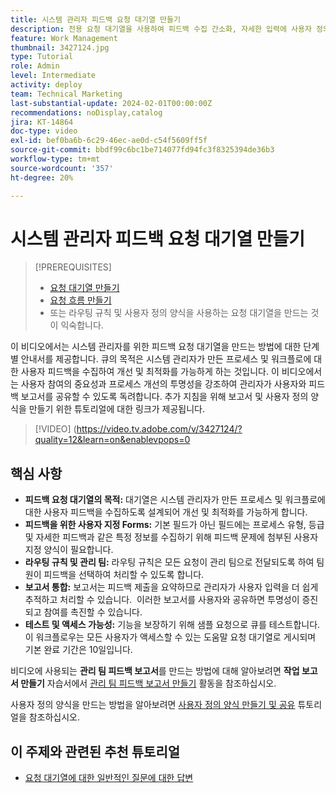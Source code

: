 ```yaml
---
title: 시스템 관리자 피드백 요청 대기열 만들기
description: 전용 요청 대기열을 사용하여 피드백 수집 간소화, 자세한 입력에 사용자 정의 양식 활용, 관리 팀에 직접 제출하기 위한 라우팅 규칙, 조치 가능한 통찰력을 위한 보고서 통합 및 기본 10일 완료 기간으로 액세스 가능한 도움말 요청 대기열 게시.
feature: Work Management
thumbnail: 3427124.jpg
type: Tutorial
role: Admin
level: Intermediate
activity: deploy
team: Technical Marketing
last-substantial-update: 2024-02-01T00:00:00Z
recommendations: noDisplay,catalog
jira: KT-14864
doc-type: video
exl-id: bef0ba6b-6c29-46ec-ae0d-c54f5609ff5f
source-git-commit: bbdf99c6bc1be714077fd94fc3f8325394de36b3
workflow-type: tm+mt
source-wordcount: '357'
ht-degree: 20%

---
```


# 시스템 관리자 피드백 요청 대기열 만들기

>[!PREREQUISITES]
>
>* [요청 대기열 만들기](https://experienceleague.adobe.com/docs/workfront-learn/tutorials-workfront/manage-work/request-queues/create-a-request-queue.html)
>* [요청 흐름 만들기](https://experienceleague.adobe.com/docs/workfront-learn/tutorials-workfront/manage-work/request-queues/create-a-request-flow.html)
>* 또는 라우팅 규칙 및 사용자 정의 양식을 사용하는 요청 대기열을 만드는 것이 익숙합니다.

이 비디오에서는 시스템 관리자를 위한 피드백 요청 대기열을 만드는 방법에 대한 단계별 안내서를 제공합니다.
&#x200B;큐의 목적은 시스템 관리자가 만든 프로세스 및 워크플로에 대한 사용자 피드백을 수집하여 개선 및 최적화를 가능하게 하는 것입니다.
이 비디오에서는 사용자 참여의 중요성과 프로세스 개선의 투명성을 강조하여 관리자가 사용자와 피드백 보고서를 공유할 수 있도록 독려합니다.
&#x200B;추가 지침을 위해 보고서 및 사용자 정의 양식을 만들기 위한 튜토리얼에 대한 링크가 제공됩니다.


>[!VIDEO] (https://video.tv.adobe.com/v/3427124/?quality=12&learn=on&enablevpops=0

## 핵심 사항

* **피드백 요청 대기열의 목적:** 대기열은 시스템 관리자가 만든 프로세스 및 워크플로에 대한 사용자 피드백을 수집하도록 설계되어 개선 및 최적화를 가능하게 합니다&#x200B;.
* **피드백을 위한 사용자 지정 Forms:** 기본 필드가 아닌 필드에는 프로세스 유형, 등급 및 자세한 피드백과 같은 특정 정보를 수집하기 위해 피드백 문제에 첨부된 사용자 지정 양식이 필요합니다.
* **라우팅 규칙 및 관리 팀:** 라우팅 규칙은 모든 요청이 관리 팀으로 전달되도록 하여 팀원이 피드백을 선택하여 처리할 수 있도록 합니다.
* **보고서 통합:** 보고서는 피드백 제출을 요약하므로 관리자가 사용자 입력을 더 쉽게 추적하고 처리할 수 있습니다. &#x200B; 이러한 보고서를 사용자와 공유하면 투명성이 증진되고 참여를 촉진할 수 있습니다.
* **테스트 및 액세스 가능성:** 기능을 보장하기 위해 샘플 요청으로 큐를 테스트합니다. 이 워크플로우는 모든 사용자가 액세스할 수 있는 도움말 요청 대기열로 게시되며 기본 완료 기간은 10일입니다.


비디오에 사용되는 **관리 팀 피드백 보고서**&#x200B;를 만드는 방법에 대해 알아보려면 **작업 보고서 만들기** 자습서에서 [관리 팀 피드백 보고서 만들기](https://experienceleague.adobe.com/en/docs/workfront-learn/tutorials-workfront/reporting/basic-reporting/create-a-task-report#activity-2-create-an-admin-team-feedback-report) 활동을 참조하십시오.

사용자 정의 양식을 만드는 방법을 알아보려면 [사용자 정의 양식 만들기 및 공유](https://experienceleague.adobe.com/docs/workfront-learn/tutorials-workfront/custom-data/custom-forms/custom-forms-creating-and-sharing-a-custom-form.html) 튜토리얼을 참조하십시오.

## 이 주제와 관련된 추천 튜토리얼

* [요청 대기열에 대한 일반적인 질문에 대한 답변](/help/manage-work/request-queues/request-queue-faq.md)
